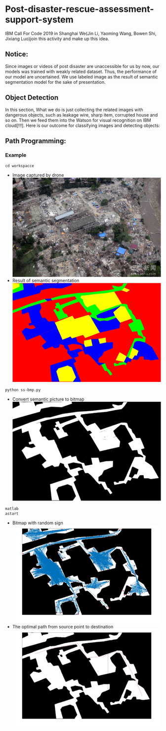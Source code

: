 # Post-disaster-rescue-assessment-support-system
IBM Call For Code 2019 in Shanghai
We(Jin Li, Yaoming Wang, Bowen Shi, Jixiang Luo)join this activity and make up this idea.

## Notice:
Since images or videos of post disaster are unaccessible for us by now, our models was trained with weakly related dataset. Thus, the performance of our model are uncertained. We use labeled image as the result of semantic segmentation model for the sake of presentation.

## Object Detection
In this section, What we do is just collecting the related images with dangerous objects, such as leakage wire, sharp item, corrupted house and so on. Then we feed them into the Watson for visual recognition on IBM cloud[!!!]. Here is our outcome for classifying images and detecting objects:

## Path Programming:
### Example
```
cd workspacce
```
* Image captured by drone
![avatar](./PRM/road.jpg)
* Result of semantic segmentation
![avatar](./PRM/ss.jpeg)
```
python ss-bmp.py
```
* Convert semantic picture to bitmap
![avatar](./PRM/ss.bmp)

```
matlab
astart
```
* Bitmap with random sign
![avatar](./PRM/allpath.jpg)
* The optimal path from source point to destination
![avatar](./PRM/path.jpg)


